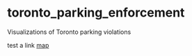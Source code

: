 # toronto_parking_enforcement
Visualizations of Toronto parking violations

test a link [map](/static/heatmap_MM_DD_HH.html)
